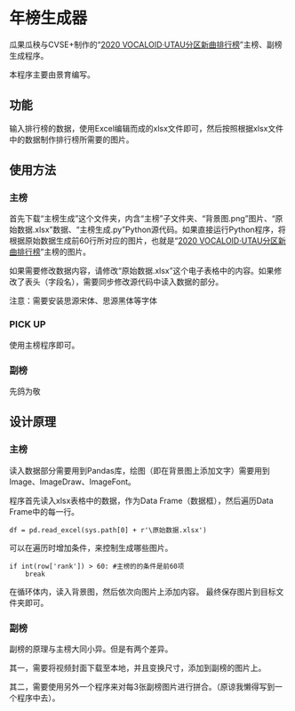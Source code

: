 # 年榜生成器

瓜果瓜秧与CVSE+制作的“[2020 VOCALOID·UTAU分区新曲排行榜](https://www.bilibili.com/video/BV1hK4y157t8)”主榜、副榜生成程序。

本程序主要由景育编写。

## 功能

输入排行榜的数据，使用Excel编辑而成的xlsx文件即可，然后按照根据xlsx文件中的数据制作排行榜所需要的图片。

## 使用方法

### 主榜

首先下载“主榜生成”这个文件夹，内含“主榜”子文件夹、“背景图.png”图片、“原始数据.xlsx”数据、“主榜生成.py”Python源代码。如果直接运行Python程序，将根据原始数据生成前60行所对应的图片，也就是“[2020 VOCALOID·UTAU分区新曲排行榜](https://www.bilibili.com/video/BV1hK4y157t8)”主榜的图片。

如果需要修改数据内容，请修改“原始数据.xlsx”这个电子表格中的内容。如果修改了表头（字段名），需要同步修改源代码中读入数据的部分。

注意：需要安装思源宋体、思源黑体等字体

### PICK UP

使用主榜程序即可。

### 副榜

先鸽为敬

## 设计原理

### 主榜

读入数据部分需要用到Pandas库，绘图（即在背景图上添加文字）需要用到Image、ImageDraw、ImageFont。

程序首先读入xlsx表格中的数据，作为Data Frame（数据框），然后遍历Data Frame中的每一行。
<pre><code>df = pd.read_excel(sys.path[0] + r'\原始数据.xlsx')
</pre></code>
可以在遍历时增加条件，来控制生成哪些图片。
<pre><code>if int(row['rank']) > 60: #主榜的的条件是前60项
    break
</pre></code>
在循环体内，读入背景图，然后依次向图片上添加内容。
最终保存图片到目标文件夹即可。

### 副榜

副榜的原理与主榜大同小异。但是有两个差异。

其一，需要将视频封面下载至本地，并且变换尺寸，添加到副榜的图片上。

其二，需要使用另外一个程序来对每3张副榜图片进行拼合。（原谅我懒得写到一个程序中去）。

